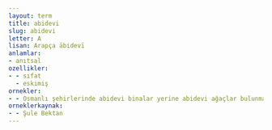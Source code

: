 ```yaml
---
layout: term
title: abidevi
slug: abidevi
letter: A
lisan: Arapça ābidevī
anlamlar:
- anıtsal
ozellikler:
- - sıfat
  - eskimiş
ornekler:
- - Osmanlı şehirlerinde abidevi binalar yerine abidevi ağaçlar bulunmaktaydı.
orneklerkaynak:
- - Şule Bektan
---
```

